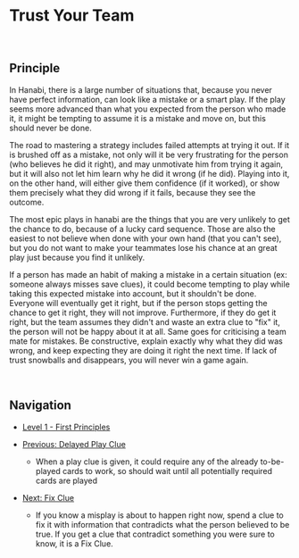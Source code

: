 # Trust Your Team

<br />

## Principle

In Hanabi, there is a large number of situations that, because you never have perfect information, can look like a mistake or a smart play.
If the play seems more advanced than what you expected from the person who made it, it might be tempting to assume it is a mistake and move on, but this should never be done.

The road to mastering a strategy includes failed attempts at trying it out.
If it is brushed off as a mistake, not only will it be very frustrating for the person (who believes he did it right), and may unmotivate him from trying it again, but it will also not let him learn why he did it wrong (if he did).
Playing into it, on the other hand, will either give them confidence (if it worked), or show them precisely what they did wrong if it fails, because they see the outcome.

The most epic plays in hanabi are the things that you are very unlikely to get the chance to do, because of a lucky card sequence.
Those are also the easiest to not believe when done with your own hand (that you can't see), but you do not want to make your teammates lose his chance at an great play just because you find it unlikely.

If a person has made an habit of making a mistake in a certain situation (ex: someone always misses save clues), it could become tempting to play while taking this expected mistake into account, but it shouldn't be done.
Everyone will eventually get it right, but if the person stops getting the chance to get it right, they will not improve.
Furthermore, if they do get it right, but the team assumes they didn't and waste an extra clue to "fix" it, the person will not be happy about it at all.
Same goes for criticising a team mate for mistakes. Be constructive, explain exactly why what they did was wrong, and keep expecting they are doing it right the next time.
If lack of trust snowballs and disappears, you will never win a game again.

<br />

## Navigation

* [Level 1 - First Principles](https://github.com/agilbert1412/HanabiStrategy/blob/master/Strategy/Level%201%20-%20First%20Principles/Level%201%20-%20First%20Principles.md)
	
* [Previous: Delayed Play Clue](https://github.com/agilbert1412/HanabiStrategy/blob/master/Strategy/Level%201%20-%20First%20Principles/5%20-%20Delayed%20Play%20Clue.md)
	* When a play clue is given, it could require any of the already to-be-played cards to work, so should wait until all potentially required cards are played
	
* [Next: Fix Clue](https://github.com/agilbert1412/HanabiStrategy/blob/master/Strategy/Level%201%20-%20First%20Principles/7%20-%20Fix%20Clue.md)
	* If you know a misplay is about to happen right now, spend a clue to fix it with information that contradicts what the person believed to be true. If you get a clue that contradict something you were sure to know, it is a Fix Clue.